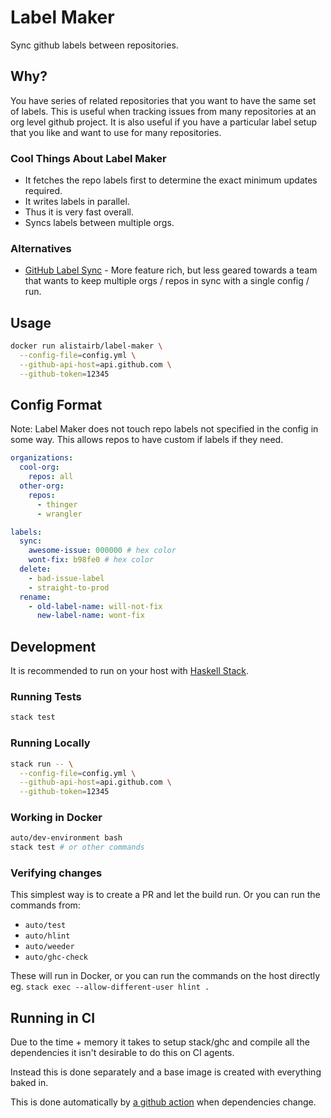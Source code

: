 # Label Maker

Sync github labels between repositories.

## Why?

You have series of related repositories that you want to have the same set of labels. This is useful when tracking issues from many repositories at an org level github project. It is also useful if you have a particular label setup that you like and want to use for many repositories.

### Cool Things About Label Maker

- It fetches the repo labels first to determine the exact minimum updates required.
- It writes labels in parallel.
- Thus it is very fast overall.
- Syncs labels between multiple orgs.

### Alternatives

- [GitHub Label Sync](https://github.com/Financial-Times/github-label-sync) - More feature rich, but less geared towards a team that wants to keep multiple orgs / repos in sync with a single config / run.

## Usage

```bash
docker run alistairb/label-maker \
  --config-file=config.yml \
  --github-api-host=api.github.com \
  --github-token=12345
```

## Config Format

Note: Label Maker does not touch repo labels not specified in the config in some way. This allows repos to have custom if labels if they need.

```yaml
organizations:
  cool-org:
    repos: all
  other-org:
    repos:
      - thinger
      - wrangler

labels:
  sync:
    awesome-issue: 000000 # hex color
    wont-fix: b98fe0 # hex color
  delete:
    - bad-issue-label
    - straight-to-prod
  rename:
    - old-label-name: will-not-fix
      new-label-name: wont-fix
```

## Development

It is recommended to run on your host with [Haskell Stack](https://haskellstack.org).

### Running Tests

```bash
stack test
```

### Running Locally

```bash
stack run -- \
  --config-file=config.yml \
  --github-api-host=api.github.com \
  --github-token=12345
```

### Working in Docker

```bash
auto/dev-environment bash
stack test # or other commands
```

### Verifying changes

This simplest way is to create a PR and let the build run. Or you can run the commands from:

- `auto/test`
- `auto/hlint`
- `auto/weeder`
- `auto/ghc-check`

These will run in Docker, or you can run the commands on the host directly eg. `stack exec --allow-different-user hlint .`


## Running in CI

Due to the time + memory it takes to setup stack/ghc and compile all the dependencies it isn't desirable to do this on CI agents.

Instead this is done separately and a base image is created with everything baked in.

This is done automatically by [a github action](https://github.com/AlistairB/label-maker/actions?query=workflow%3A%22Publish+CI+Base+Image%22) when dependencies change.
